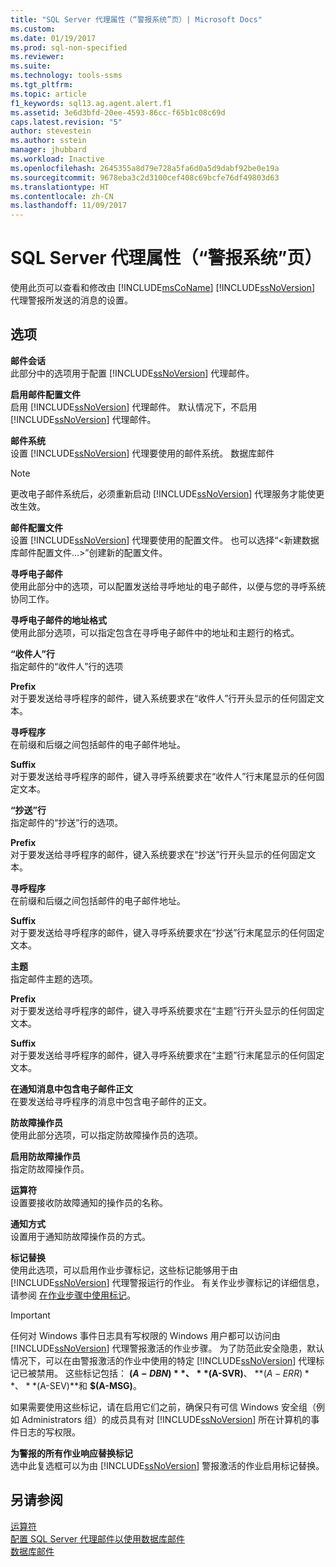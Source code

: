 ```yaml
---
title: "SQL Server 代理属性（“警报系统”页）| Microsoft Docs"
ms.custom: 
ms.date: 01/19/2017
ms.prod: sql-non-specified
ms.reviewer: 
ms.suite: 
ms.technology: tools-ssms
ms.tgt_pltfrm: 
ms.topic: article
f1_keywords: sql13.ag.agent.alert.f1
ms.assetid: 3e6d3bfd-20ee-4593-86cc-f65b1c08c69d
caps.latest.revision: "5"
author: stevestein
ms.author: sstein
manager: jhubbard
ms.workload: Inactive
ms.openlocfilehash: 2645355a8d79e728a5fa6d0a5d9dabf92be0e19a
ms.sourcegitcommit: 9678eba3c2d3100cef408c69bcfe76df49803d63
ms.translationtype: HT
ms.contentlocale: zh-CN
ms.lasthandoff: 11/09/2017
---
```

# <a name="sql-server-agent-properties-alert-system-page"></a>SQL Server 代理属性（“警报系统”页）
使用此页可以查看和修改由 [!INCLUDE[msCoName](../../includes/msconame_md.md)] [!INCLUDE[ssNoVersion](../../includes/ssnoversion_md.md)] 代理警报所发送的消息的设置。  
  
## <a name="options"></a>选项  
**邮件会话**  
此部分中的选项用于配置 [!INCLUDE[ssNoVersion](../../includes/ssnoversion_md.md)] 代理邮件。  
  
**启用邮件配置文件**  
启用 [!INCLUDE[ssNoVersion](../../includes/ssnoversion_md.md)] 代理邮件。 默认情况下，不启用 [!INCLUDE[ssNoVersion](../../includes/ssnoversion_md.md)] 代理邮件。  
  
**邮件系统**  
设置 [!INCLUDE[ssNoVersion](../../includes/ssnoversion_md.md)] 代理要使用的邮件系统。 数据库邮件  
  
> [!NOTE]  
> 更改电子邮件系统后，必须重新启动 [!INCLUDE[ssNoVersion](../../includes/ssnoversion_md.md)] 代理服务才能使更改生效。  
  
**邮件配置文件**  
设置 [!INCLUDE[ssNoVersion](../../includes/ssnoversion_md.md)] 代理要使用的配置文件。 也可以选择“\<新建数据库邮件配置文件...>”创建新的配置文件。  
  
**寻呼电子邮件**  
使用此部分中的选项，可以配置发送给寻呼地址的电子邮件，以便与您的寻呼系统协同工作。  
  
**寻呼电子邮件的地址格式**  
使用此部分选项，可以指定包含在寻呼电子邮件中的地址和主题行的格式。  
  
**“收件人”行**  
指定邮件的“收件人”行的选项  
  
**Prefix**  
对于要发送给寻呼程序的邮件，键入系统要求在“收件人”行开头显示的任何固定文本。  
  
**寻呼程序**  
在前缀和后缀之间包括邮件的电子邮件地址。  
  
**Suffix**  
对于要发送给寻呼程序的邮件，键入寻呼系统要求在“收件人”行末尾显示的任何固定文本。  
  
**“抄送”行**  
指定邮件的“抄送”行的选项。  
  
**Prefix**  
对于要发送给寻呼程序的邮件，键入系统要求在“抄送”行开头显示的任何固定文本。  
  
**寻呼程序**  
在前缀和后缀之间包括邮件的电子邮件地址。  
  
**Suffix**  
对于要发送给寻呼程序的邮件，键入寻呼系统要求在“抄送”行末尾显示的任何固定文本。  
  
**主题**  
指定邮件主题的选项。  
  
**Prefix**  
对于要发送给寻呼程序的邮件，键入寻呼系统要求在“主题”行开头显示的任何固定文本。  
  
**Suffix**  
对于要发送给寻呼程序的邮件，键入寻呼系统要求在“主题”行末尾显示的任何固定文本。  
  
**在通知消息中包含电子邮件正文**  
在要发送给寻呼程序的消息中包含电子邮件的正文。  
  
**防故障操作员**  
使用此部分选项，可以指定防故障操作员的选项。  
  
**启用防故障操作员**  
指定防故障操作员。  
  
**运算符**  
设置要接收防故障通知的操作员的名称。  
  
**通知方式**  
设置用于通知防故障操作员的方式。  
  
**标记替换**  
使用此选项，可以启用作业步骤标记，这些标记能够用于由 [!INCLUDE[ssNoVersion](../../includes/ssnoversion_md.md)] 代理警报运行的作业。 有关作业步骤标记的详细信息，请参阅 [在作业步骤中使用标记](../../ssms/agent/use-tokens-in-job-steps.md)。  
  
> [!IMPORTANT]  
> 任何对 Windows 事件日志具有写权限的 Windows 用户都可以访问由 [!INCLUDE[ssNoVersion](../../includes/ssnoversion_md.md)] 代理警报激活的作业步骤。 为了防范此安全隐患，默认情况下，可以在由警报激活的作业中使用的特定 [!INCLUDE[ssNoVersion](../../includes/ssnoversion_md.md)] 代理标记已被禁用。 这些标记包括： **$(A-DBN)**、 **$(A-SVR)**、 **$(A-ERR)**、 **$(A-SEV)**和 **$(A-MSG)**。  
>   
> 如果需要使用这些标记，请在启用它们之前，确保只有可信 Windows 安全组（例如 Administrators 组）的成员具有对 [!INCLUDE[ssNoVersion](../../includes/ssnoversion_md.md)] 所在计算机的事件日志的写权限。  
  
**为警报的所有作业响应替换标记**  
选中此复选框可以为由 [!INCLUDE[ssNoVersion](../../includes/ssnoversion_md.md)] 警报激活的作业启用标记替换。  
  
## <a name="see-also"></a>另请参阅  
[运算符](../../ssms/agent/operators.md)  
[配置 SQL Server 代理邮件以使用数据库邮件](http://msdn.microsoft.com/en-us/4b8b61bd-4bd1-43cd-b6e5-c6ed2e101dce)  
[数据库邮件](http://msdn.microsoft.com/en-us/9e4563dd-4799-4b32-a78a-048ea44a44c1)  
  
